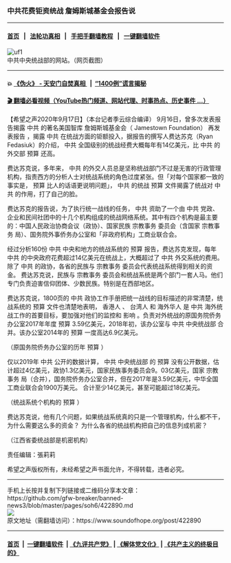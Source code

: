 ### 中共花费钜资统战 詹姆斯城基金会报告说
------------------------

#### [首页](https://github.com/gfw-breaker/banned-news3/blob/master/README.md) &nbsp;&nbsp;|&nbsp;&nbsp; [法轮功真相](https://github.com/begood0513/basic/blob/master/README.md)  &nbsp;&nbsp;|&nbsp;&nbsp; [手把手翻墙教程](https://github.com/gfw-breaker/guides/wiki)  &nbsp;&nbsp;|&nbsp;&nbsp; [一键翻墙软件](https://github.com/gfw-breaker/nogfw/blob/master/README.md)  



<div><img alt="uf1" src="https://img.soundofhope.org/2020-09/uf1-1600384993404.jpg"/>
<br/><figcaption class="caption">
 中共中央统战部的网站。（网页截图）
</figcaption></div><hr/>

#### 💥 [《伪火》 - 天安门自焚真相 ](http://158.247.195.190:10000/videos/blog/weihuo.html)&nbsp; |&nbsp; [“1400例”谎言揭秘  ](http://158.247.195.190:10000/videos/blog/jiexi1400.html)

#### [ 🎬  翻墙必看视频（YouTube热门频道、网站代理、时事热点、历史事件 ...）](https://github.com/gfw-breaker/links/blob/master/banned.md)

<div><div class="Content__Wrapper sc-1bvya0-0 grZQxZ">
 <p class="meta-top">
  <span class="meta">
   【希望之声2020年9月17日】（本台记者季云综合编译）
  </span>
  9月16日，曾多次发表报告揭露
  <ok href="/term/1059">
   中共
  </ok>
  的著名美国智库
  <ok href="https://jamestown.org/program/putting-money-in-the-partys-mouth-how-china-mobilizes-funding-for-united-front-work/">
   詹姆斯城基金会（
  </ok>
  <ok href="https://jamestown.org/program/putting-money-in-the-partys-mouth-how-china-mobilizes-funding-for-united-front-work/">
   Jamestown Foundation）
  </ok>
  <ok href="https://jamestown.org/program/putting-money-in-the-partys-mouth-how-china-mobilizes-funding-for-united-front-work/">
   再发表报告
  </ok>
  ，揭露
  <ok href="/term/1059">
   中共
  </ok>
  在统战方面的钜额投入，据报告的撰写人费达苏克（Ryan Fedasiuk）的介绍，
  <ok href="/term/1059">
   中共
  </ok>
  全国级别的统战经费大概每年有14亿美元，比
  <ok href="/term/1059">
   中共
  </ok>
  的外交部
  <ok href="/term/13759">
   预算
  </ok>
  还高。
 </p>
 <p>
  费达苏克说，多年来，
  <ok href="/term/1059">
   中共
  </ok>
  的外交人员总是坚称统战部门不过是无害的行政管理机构，指责西方的分析人士对统战系统的角色过度紧张。但「对每个国家都一致的事实是，
  <ok href="/term/13759">
   预算
  </ok>
  比人的话语更说明问题」，
  <ok href="/term/1059">
   中共
  </ok>
  的统战
  <ok href="/term/13759">
   预算
  </ok>
  文件揭露了统战对
  <ok href="/term/1059">
   中共
  </ok>
  的作用，打了自己的脸。
 </p>
 <div class="AD_Embed__Wrap-sc-1xslmin-0 igMuqX module desktop">
  <div>
  </div>
 </div>
 <p>
  费达苏克的报告说，为了执行统一战线的任务，
  <ok href="/term/1059">
   中共
  </ok>
  资助了一个由
  <ok href="/term/1059">
   中共
  </ok>
  党政、企业和民间社团中的十几个机构组成的统战网络系统。其中有四个机构是最主要的：中国人民政治协商会议（政协）、国家民族
  <ok href="/term/378079">
   宗教事务
  </ok>
  委员会（含国家
  <ok href="/term/378079">
   宗教事务
  </ok>
  局）、国务院外事侨务办公室和「非政府机构」工商业联合会。
 </p>
 <p>
  经过分析160份
  <ok href="/term/1059">
   中共
  </ok>
  中央和地方的统战系统的
  <ok href="/term/13759">
   预算
  </ok>
  报告，费达苏克发现，每年
  <ok href="/term/1059">
   中共
  </ok>
  的中央政府花费超过14亿美元在统战上，大概超过了
  <ok href="/term/1059">
   中共
  </ok>
  外交系统的费用。除了
  <ok href="/term/1059">
   中共
  </ok>
  的政协，各省的民族与
  <ok href="/term/378079">
   宗教事务
  </ok>
  委员会代表统战系统得到相关的资金。 费达苏克说，民族与
  <ok href="/term/378079">
   宗教事务
  </ok>
  委员会和统战系统是两个部门一套人马。他们专门负责迫害信仰团体、少数民族。特别是在西部地区。
 </p>
 <p>
  费达苏克说，1800页的
  <ok href="/term/1059">
   中共
  </ok>
  政协工作手册把统一战线的目标描述的非常清楚，统战系统的
  <ok href="/term/13759">
   预算
  </ok>
  文件也清楚地表明，
  <ok href="/term/3152">
   香港人
  </ok>
  、
  <ok href="/term/30979">
   台湾人
  </ok>
  和
  <ok href="/term/13554">
   海外华人
  </ok>
  是
  <ok href="/term/1059">
   中共
  </ok>
  海外统战工作的首要目标，要加强对他们的监控和
  <ok href="/term/24514">
   影响
  </ok>
  。负责对外统战的原国务院侨务办公室2017年年度
  <ok href="/term/13759">
   预算
  </ok>
  3.59亿美元，2018年初，该办公室与
  <ok href="/term/1059">
   中共
  </ok>
  <ok href="/term/378070">
   中央统战部
  </ok>
  合并。该办公室2014年的
  <ok href="/term/13759">
   预算
  </ok>
  一度高达6.9亿美元。
 </p>
 <div class="soh-embed">
  <div class="soh-embed-inner">
   <div class="iframely-embed" style="max-width: 550px;">
    <div class="iframely-responsive">
    </div>
   </div>
  </div>
 </div>
 <p>
  （原国务院侨务办公室的历年
  <ok href="/term/13759">
   预算
  </ok>
  ）
 </p>
 <p>
  仅以2019年
  <ok href="/term/1059">
   中共
  </ok>
  公开的数据计算，
  <ok href="/term/1059">
   中共
  </ok>
  <ok href="/term/378070">
   中央统战部
  </ok>
  的
  <ok href="/term/13759">
   预算
  </ok>
  没有公开数据，估计超过4亿美元，政协1.3亿美元，国家民族事务委员会9。03亿美元，国家
  <ok href="/term/378079">
   宗教事务
  </ok>
  局（合并），国务院侨务办公室合并，但在2017年是3.59亿美元，中华全国工商业联合会1900万美元。 合计至少14亿美元，甚至可能超过18亿美元。
 </p>
 <div class="soh-embed">
  <div class="soh-embed-inner">
   <div class="iframely-embed" style="max-width: 550px;">
    <div class="iframely-responsive">
    </div>
   </div>
  </div>
 </div>
 <p>
  （统战系统个机构的
  <ok href="/term/13759">
   预算
  </ok>
  ）
 </p>
 <p>
  费达苏克说，他有几个问题，如果统战系统真的只是一个管理机构，什么都不干，为什么需要这么多的资金？ 为什么各省的统战机构把自己的信息列成机密？
 </p>
 <p>
 </p>
 <div class="soh-embed">
  <div class="soh-embed-inner">
   <div class="iframely-embed" style="max-width: 550px;">
    <div class="iframely-responsive">
    </div>
   </div>
  </div>
 </div>
 <p>
  （江西省委统战部是机密机构）
 </p>
 <p class="meta-btm">
  责任编辑：張莉莉
 </p>
 <p class="meta-btm">
  希望之声版权所有，未经希望之声书面允许，不得转载，违者必究。
 </p>
</div>
</div>
<hr/>
手机上长按并复制下列链接或二维码分享本文章：<br/>
https://github.com/gfw-breaker/banned-news3/blob/master/pages/soh6/422890.md <br/>
<a href='https://github.com/gfw-breaker/banned-news3/blob/master/pages/soh6/422890.md'><img src='https://github.com/gfw-breaker/banned-news3/blob/master/pages/soh6/422890.md.png'/></a> <br/>
原文地址（需翻墙访问）：https://www.soundofhope.org/post/422890


------------------------
#### [首页](https://github.com/gfw-breaker/banned-news3/blob/master/README.md) &nbsp;|&nbsp; [一键翻墙软件](https://github.com/gfw-breaker/nogfw/blob/master/README.md) &nbsp;| [《九评共产党》](https://github.com/gfw-breaker/9ping.md/blob/master/README.md#九评之一评共产党是什么) | [《解体党文化》](https://github.com/gfw-breaker/jtdwh.md/blob/master/README.md) | [《共产主义的终极目的》](https://github.com/gfw-breaker/gczydzjmd.md/blob/master/README.md)


<img src='http://gfw-breaker.win/banned-news3/pages/soh6/422890.md' width='0px' height='0px'/>